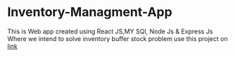 # Inventory-Managment-App
This is Web app created using React JS,MY SQl, Node Js & Express Js
Where we intend to solve inventory buffer stock problem
use this project on [link](http:///)
